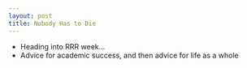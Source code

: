 ```yaml
---
layout: post
title: Nobody Has to Die
---
```


- Heading into RRR week...
- Advice for academic success, and then advice for life as a whole
